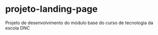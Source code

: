 # projeto-landing-page
Projeto de desenvolvimento do módulo base do curso de tecnologia da escola DNC

